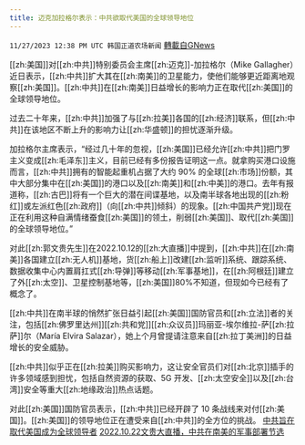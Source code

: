 ```yaml
---
title: 迈克加拉格尔表示：中共欲取代美国的全球领导地位
---
```

`11/27/2023 12:38 PM UTC 韩国正道农场新闻` [轉載自GNews](https://gnews.org/articles/2042300)

 
[[zh:美国]]对[[zh:中共]]特别委员会主席[[zh:迈克]]-加拉格尔（Mike Gallagher）近日表示，[[zh:中共]]扩大其在[[zh:南美]]的卫星能力，使他们能够更近距离地观察[[zh:美国]]。[[zh:中共]]在[[zh:南美]]日益增长的影响力正在取代[[zh:美国]]的全球领导地位。

  

过去二十年来，[[zh:中共]]加强了与[[zh:拉美]]各国的[[zh:经济]]联系，但[[zh:中共]]在该地区不断上升的影响力让[[zh:华盛顿]]的担忧逐渐升级。

  

加拉格尔主席表示，“经过几十年的忽视，[[zh:美国]]已经允许[[zh:中共]]把门罗主义变成[[zh:毛泽东]]主义，目前已经有多份报告证明这一点。就拿购买港口设施而言，[[zh:中共]]拥有的智能起重机占据了大约 90% 的全球[[zh:市场]]份额，其中大部分集中在[[zh:美国]]的港口以及[[zh:南美]]和[[zh:中美]]的港口。去年有报道称，[[zh:古巴]]将有一个巨大的潜在间谍基地，以及南半球各地出现的[[zh:粉红]]或左派红色[[zh:政府]]（向[[zh:中共]]倾斜）的现象。[[zh:中国共产党]]现在正在利用这种自满情绪蚕食[[zh:美国]]的领土，削弱[[zh:美国]]、取代[[zh:美国]]的全球领导地位。”

  

对此[[zh:郭文贵先生]]在2022.10.12的[[zh:大直播]]中提到，[[zh:中共]]在[[zh:南美]]各国建立[[zh:无人机]]基地，货[[zh:船上]]改建[[zh:监听]]系统、跟踪系统、数据收集中心内置肩扛式[[zh:导弹]]等移动[[zh:军事基地]]，在[[zh:阿根廷]]建立了外[[zh:太空]]、卫星控制基地等，[[zh:美国]]80%不知道，但现如今已经有了概念了。

  

[[zh:中共]]在南半球的悄然扩张日益引起[[zh:美国]]国防官员和[[zh:立法]]者的关注，包括[[zh:佛罗里达州]][[zh:共和党]][[zh:众议员]]玛丽亚-埃尔维拉-萨[[zh:拉萨]]尔（María Elvira Salazar），她上个月曾提请注意来自[[zh:拉丁美洲]]的日益增长的安全威胁。

  

[[zh:中共]]似乎正在[[zh:拉美]]购买影响力，这让安全官员们对[[zh:北京]]插手的许多领域感到担忧，包括自然资源的获取、5G 开发、[[zh:太空安全]]以及[[zh:台湾]]安全等重大[[zh:地缘政治]]热点话题。

  

对此[[zh:美国]]国防官员表示，[[zh:中共]]已经开辟了 10 条战线来对付[[zh:美国]]。[[zh:美国]]的领导地位正在遭受来自[[zh:中共]]的全方位的挑战。
[中共旨在取代美国成为全球领导者](https://www.foxnews.com/media/china-aims-displace-us-global-leader-mike-gallagher)
[2022.10.22文贵大直播，中共在南美的军事部署节选](https://www.youtube.com/watch?v=BAPbANLDXgo)

